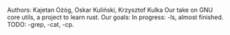 Authors: Kajetan Ożóg, Oskar Kuliński, Krzysztof Kulka
Our take on GNU core utils, a project to learn rust.
Our goals:
  In progress:
    -ls, almost finished.
  TODO:
    -grep,
    -cat,
    -cp.
